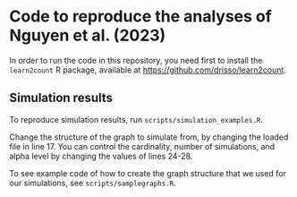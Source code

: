 # Code to reproduce the analyses of Nguyen et al. (2023)

In order to run the code in this repository, you need first to install the `learn2count` R package, available at https://github.com/drisso/learn2count.

## Simulation results

To reproduce simulation results, run `scripts/simulation_examples.R`.

Change the structure of the graph to simulate from, by changing the loaded file in line 17. You can control the cardinality, number of simulations, and alpha level by changing the values of lines 24-28.

To see example code of how to create the graph structure that we used for our simulations, see `scripts/samplegraphs.R`.
